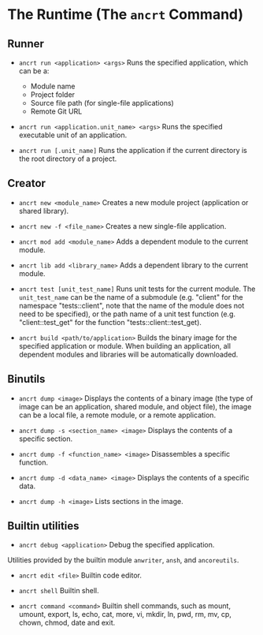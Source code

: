 # The Runtime (The `ancrt` Command)

## Runner

- `ancrt run <application> <args>`
  Runs the specified application, which can be a:

  - Module name
  - Project folder
  - Source file path (for single-file applications)
  - Remote Git URL

- `ancrt run <application.unit_name> <args>`
  Runs the specified executable unit of an application.

- `ancrt run [.unit_name]`
  Runs the application if the current directory is the root directory of a project.

## Creator

- `ancrt new <module_name>`
  Creates a new module project (application or shared library).

- `ancrt new -f <file_name>`
  Creates a new single-file application.

- `ancrt mod add <module_name>`
  Adds a dependent module to the current module.

- `ancrt lib add <library_name>`
  Adds a dependent library to the current module.

- `ancrt test [unit_test_name]`
  Runs unit tests for the current module. The `unit_test_name` can be the name of a submodule (e.g. "client" for the namespace "tests::client", note that the name of the module does not need to be specified), or the path name of a unit test function (e.g. "client::test_get" for the function "tests::client::test_get).

- `ancrt build <path/to/application>`
  Builds the binary image for the specified application or module. When building an application, all dependent modules and libraries will be automatically downloaded.

<!--
- `ancrt build -r <path/to/source>`
  Builds the intermediate representation (IR) (*.ancr) for the source file.

- `ancrt build -a <path/to/source>`
  Builds the assembly code (*.anca) for the source file or IR.

- `ancrt build -o <path/to/source>`
  Builds the object file (*.anco) for the source file, IR or assembly.

- `ancrt build -m <path/to/object_file...>`
  Links the object files to a module image (*.ancm).

- `ancrt build -i <path/to/module_image>`
  Generates the application image (*.anci) from the main module image.
-->

## Binutils

- `ancrt dump <image>`
  Displays the contents of a binary image (the type of image can be an application, shared module, and object file), the image can be a local file, a remote module, or a remote application.

- `ancrt dump -s <section_name> <image>`
  Displays the contents of a specific section.

- `ancrt dump -f <function_name> <image>`
  Disassembles a specific function.

- `ancrt dump -d <data_name> <image>`
  Displays the contents of a specific data.

- `ancrt dump -h <image>`
  Lists sections in the image.

## Builtin utilities

- `ancrt debug <application>`
  Debug the specified application.

Utilities provided by the builtin module `anwriter`, `ansh`, and `ancoreutils`.

- `ancrt edit <file>`
  Builtin code editor.

- `ancrt shell`
  Builtin shell.

- `ancrt command <command>`
  Builtin shell commands, such as mount, umount, export, ls, echo, cat, more, vi, mkdir, ln, pwd, rm, mv, cp, chown, chmod, date and exit.

